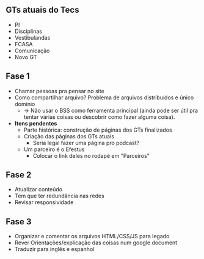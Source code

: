 GTs atuais do Tecs
------

* PI
* Disciplinas
* Vestibulandas
* FCASA
* Comunicação
* Novo GT


Fase 1
--------

* Chamar pessoas pra pensar no site
* Como compartilhar arquivo? Problema de arquivos distribuídos e único domínio
  * -> Não usar o BSS como ferramenta principal (ainda pode ser útil pra tentar várias coisas ou descobrir como fazer alguma coisa).
* **Itens pendentes**
  * Parte histórica: construção de páginas dos GTs finalizados
  * Criação das páginas dos GTs atuais
    * Seria legal fazer uma página pro podcast?
  * Um parceiro é o Efestus
    * Colocar o link deles no rodapé em "Parceiros"

Fase 2
-----

* Atualizar conteúdo
* Tem que ter redundância nas redes
* Revisar responsividade


Fase 3
----

* Organizar e comentar os arquivos HTML/CSS/JS para legado
* Rever Orientações/explicação das coisas num google document
* Traduzir para inglês e espanhol
